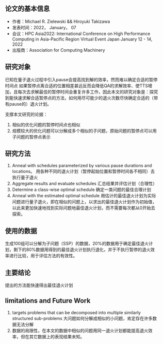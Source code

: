 
## 论文的基本信息

* 作者：Michael R. Zielewski && Hiroyuki Takizawa
* 发表时间：2022， January， 07
* 会议：HPC Asia2022: International Conference on High Performance Computing in Asia-Pacific Region Virtual Event Japan January 12 - 14, 2022
* 出版商：Association for Computing Machinery


## 研究对象
已知在量子退火过程中引入pause会提高找到解的效率，然而难以确定合适的暂停时间点 如果暂停点离合适的位置相差甚远反而会降低QA的求解效率、使TTS增加，且每次去求解最佳的暂停时间会重复许多工作，因此本文的研究对象是：探究到能快速求解合适暂停点的方法，如何用尽可能少的退火次数尽快确定合适的（带有pause的）退火计划。

支撑本文研究的论据：
1. 相似的优化问题的暂停时间点也相似
2. 规模较大的优化问题可以分解成多个相似的子问题，原始问题的暂停点可以用子问题的暂停点表示

## 研究方法
1. Anneal with schedules parameterized by various pause durations and locations。
用各种不同的退火计划（暂停起始位置和暂停时间各不相同）去执行量子退火
2. Aggregate results and evaluate schedules
汇总结果并评估计划（合理性）
3. Determine a class-wise optimal schedule
确定一类问题的最佳合理计划
4. Anneal with the estimated optimal schedule
用估计的最佳退火计划为实际问题进行量子退火，即在相似的问题上，以求出的最佳退火计划作为初始值，以此来更加快速地找到实际问题地最佳退火计划，而不需要每次都从0开始去探索。

## 使用的数据
生成100组可以分解为子问题（SSP）的数据，20%的数据用于确定最佳退火计划，剩下的80%数据用得到的最佳退火计划执行退化，并于不执行暂停的退火效率进行比较，用于评估方法的有效性。

## 主要结论
提出的方法能快速得出最佳退火计划

## limitations and Future Work
1. targets problems that can be decomposed into multiple similarly structured sub-problems
大问题如何分解成相似的小问题，肯定存在许多数据无法分解
2. 数据的局限性，在本文的数据中相似的问题用同一退火计划都能提高退火效率，但在其它数据上的表现结果未知。






